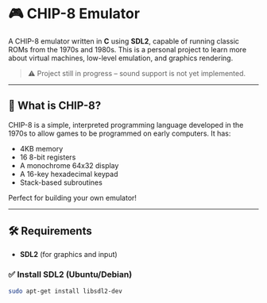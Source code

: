 # 🎮 CHIP-8 Emulator

A CHIP-8 emulator written in **C** using **SDL2**, capable of running classic ROMs from the 1970s and 1980s. This is a personal project to learn more about virtual machines, low-level emulation, and graphics rendering.

> ⚠️ Project still in progress – sound support is not yet implemented.

---

## 🧠 What is CHIP-8?

CHIP-8 is a simple, interpreted programming language developed in the 1970s to allow games to be programmed on early computers. It has:

- 4KB memory
- 16 8-bit registers
- A monochrome 64x32 display
- A 16-key hexadecimal keypad
- Stack-based subroutines

Perfect for building your own emulator!

---

## 🛠️ Requirements

- **SDL2** (for graphics and input)

### ✅ Install SDL2 (Ubuntu/Debian)

```bash
sudo apt-get install libsdl2-dev
